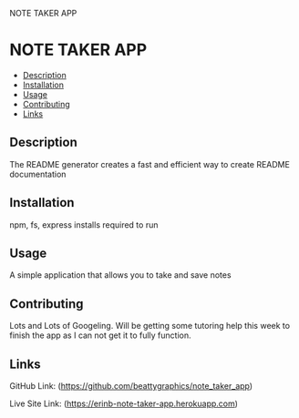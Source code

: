 NOTE TAKER APP

# NOTE TAKER APP
* [Description](#description)
* [Installation](#installation)
* [Usage](#usage)
* [Contributing](#contributing)
* [Links](#links)


## Description
The README generator creates a fast and efficient way to create README documentation


## Installation
npm, fs, express installs required to run


## Usage
A simple application that allows you to take and save notes


## Contributing
Lots and Lots of Googeling.  Will be getting some tutoring help this week to finish the app as I can not get it to fully function.


## Links
GitHub Link: (https://github.com/beattygraphics/note_taker_app)

Live Site Link: (https://erinb-note-taker-app.herokuapp.com)